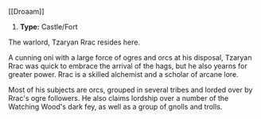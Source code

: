 [[Droaam]]
1. **Type:** Castle/Fort

The warlord, Tzaryan Rrac resides here.

 A cunning oni with a large force of ogres and orcs at his disposal, Tzaryan Rrac was quick to embrace the arrival of the hags, but he also yearns for greater power. Rrac is a skilled alchemist and a scholar of arcane lore.

 Most of his subjects are orcs, grouped in several tribes and lorded over by Rrac's ogre followers. He also claims lordship over a number of the Watching Wood's dark fey, as well as a group of gnolls and trolls.